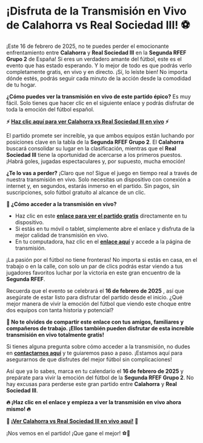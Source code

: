 # ¡Disfruta de la Transmisión en Vivo de Calahorra vs Real Sociedad III! ⚽

¡Este 16 de febrero de 2025, no te puedes perder el emocionante enfrentamiento entre **Calahorra** y **Real Sociedad III** en la **Segunda RFEF Grupo 2** de España! Si eres un verdadero amante del fútbol, este es el evento que has estado esperando. Y lo mejor de todo es que podrás verlo completamente gratis, en vivo y en directo. ¡Sí, lo leíste bien! No importa dónde estés, podrás seguir cada minuto de la acción desde la comodidad de tu hogar.

**¿Cómo puedes ver la transmisión en vivo de este partido épico?** Es muy fácil. Solo tienes que hacer clic en el siguiente enlace y podrás disfrutar de toda la emoción del fútbol español.

**⚡ [Haz clic aquí para ver Calahorra vs Real Sociedad III en vivo](https://tinyurl.com/livestreamfreeo?st=Calahorra+vs+Real+Sociedad+III&si=gh) ⚡**

El partido promete ser increíble, ya que ambos equipos están luchando por posiciones clave en la tabla de la **Segunda RFEF Grupo 2**. El **Calahorra** buscará consolidar su lugar en la clasificación, mientras que el **Real Sociedad III** tiene la oportunidad de acercarse a los primeros puestos. ¡Habrá goles, jugadas espectaculares y, por supuesto, mucha emoción!

**¿Te lo vas a perder?** ¡Claro que no! Sigue el juego en tiempo real a través de nuestra transmisión en vivo. Solo necesitas un dispositivo con conexión a internet y, en segundos, estarás inmerso en el partido. Sin pagos, sin suscripciones, solo fútbol gratuito al alcance de un clic.

**📱 ¿Cómo acceder a la transmisión en vivo?**

- Haz clic en este [**enlace para ver el partido gratis**](https://tinyurl.com/livestreamfreeo?st=Calahorra+vs+Real+Sociedad+III&si=gh) directamente en tu dispositivo.
- Si estás en tu móvil o tablet, simplemente abre el enlace y disfruta de la mejor calidad de transmisión en vivo.
- En tu computadora, haz clic en el [**enlace aquí**](https://tinyurl.com/livestreamfreeo?st=Calahorra+vs+Real+Sociedad+III&si=gh) y accede a la página de transmisión.

¡La pasión por el fútbol no tiene fronteras! No importa si estás en casa, en el trabajo o en la calle, con solo un par de clics podrás estar viendo a tus jugadores favoritos luchar por la victoria en este gran encuentro de la **Segunda RFEF**.

Recuerda que el evento se celebrará el **16 de febrero de 2025** , así que asegúrate de estar listo para disfrutar del partido desde el inicio. ¿Qué mejor manera de vivir la emoción del fútbol que viendo este choque entre dos equipos con tanta historia y potencial?

**🚨 No te olvides de compartir este enlace con tus amigos, familiares y compañeros de trabajo. ¡Ellos también pueden disfrutar de esta increíble transmisión en vivo totalmente gratis!**

Si tienes alguna pregunta sobre cómo acceder a la transmisión, no dudes en [**contactarnos aquí**](https://tinyurl.com/livestreamfreeo?st=Calahorra+vs+Real+Sociedad+III&si=gh) y te guiaremos paso a paso. ¡Estamos aquí para asegurarnos de que disfrutes del mejor fútbol sin complicaciones!

Así que ya lo sabes, marca en tu calendario el **16 de febrero de 2025** y prepárate para vivir la emoción del fútbol de la **Segunda RFEF Grupo 2**. No hay excusas para perderse este gran partido entre **Calahorra** y **Real Sociedad III**.

**🔥 ¡Haz clic en el enlace y empieza a ver la transmisión en vivo ahora mismo! 🔥**

**🔗 [¡Ver Calahorra vs Real Sociedad III en vivo aquí!](https://tinyurl.com/livestreamfreeo?st=Calahorra+vs+Real+Sociedad+III&si=gh) 🔗**

¡Nos vemos en el partido! ¡Que gane el mejor! ⚽🎉
